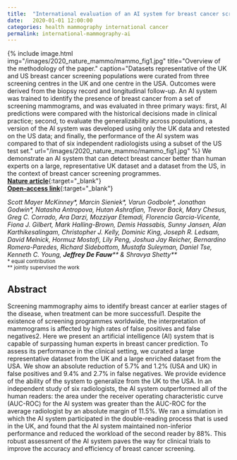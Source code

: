 ```yaml
---
title:  "International evaluation of an AI system for breast cancer screening"
date:   2020-01-01 12:00:00
categories: health mammography international cancer
permalink: international-mammography-ai
---
```


{% include image.html img="/images/2020_nature_mammo/mammo_fig1.jpg" title="Overview of the methodology of the paper." caption="Datasets representative of the UK and US breast cancer screening populations were curated from three screening centres in the UK and one centre in the USA. Outcomes were derived from the biopsy record and longitudinal follow-up. An AI system was trained to identify the presence of breast cancer from a set of screening mammograms, and was evaluated in three primary ways: first, AI predictions were compared with the historical decisions made in clinical practice; second, to evaluate the generalizability across populations, a version of the AI system was developed using only the UK data and retested on the US data; and finally, the performance of the AI system was compared to that of six independent radiologists using a subset of the US test set."  url="/images/2020_nature_mammo/mammo_fig1.jpg" %} 
We demonstrate an AI system that can detect breast cancer better than human experts on a large, representative UK dataset and a dataset from the US, in the context of breast cancer screening programmes.  
[**Nature article**](https://www.nature.com/articles/s41586-019-1799-6){:target="_blank"}  
[**Open-access link**](https://rdcu.be/bZMTy){:target="_blank"}  

_Scott Mayer McKinney*, Marcin Sieniek*, Varun Godbole*, Jonathan Godwin*, Natasha Antropova, Hutan Ashrafian, Trevor Back, Mary Chesus, Greg C. Corrado, Ara Darzi, Mozziyar Etemadi, Florencia Garcia-Vicente, Fiona J. Gilbert, Mark Halling-Brown, Demis Hassabis, Sunny Jansen, Alan Karthikesalingam, Christopher J. Kelly, Dominic King, Joseph R. Ledsam, David Melnick, Hormuz Mostofi, Lily Peng, Joshua Jay Reicher, Bernardino Romera-Paredes, Richard Sidebottom, Mustafa Suleyman, Daniel Tse, Kenneth C. Young, **Jeffrey De Fauw**** & Shravya Shetty**_  
<sup>\* equal contribution <br/>
\** jointly supervised the work</sup>

## Abstract

Screening mammography aims to identify breast cancer at earlier stages of the disease, when treatment can be more successful1. Despite the existence of screening programmes worldwide, the interpretation of mammograms is affected by high rates of false positives and false negatives2. Here we present an artificial intelligence (AI) system that is capable of surpassing human experts in breast cancer prediction. To assess its performance in the clinical setting, we curated a large representative dataset from the UK and a large enriched dataset from the USA. We show an absolute reduction of 5.7% and 1.2% (USA and UK) in false positives and 9.4% and 2.7% in false negatives. We provide evidence of the ability of the system to generalize from the UK to the USA. In an independent study of six radiologists, the AI system outperformed all of the human readers: the area under the receiver operating characteristic curve (AUC-ROC) for the AI system was greater than the AUC-ROC for the average radiologist by an absolute margin of 11.5%. We ran a simulation in which the AI system participated in the double-reading process that is used in the UK, and found that the AI system maintained non-inferior performance and reduced the workload of the second reader by 88%. This robust assessment of the AI system paves the way for clinical trials to improve the accuracy and efficiency of breast cancer screening.
